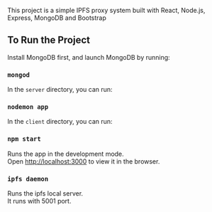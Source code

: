 This project is a simple IPFS proxy system built with React, Node.js, Express, MongoDB and Bootstrap

## To Run the Project

Install MongoDB first, and launch MongoDB by running:

### `mongod`

In the `server` directory, you can run:

### `nodemon app`

In the `client` directory, you can run:

### `npm start`

Runs the app in the development mode.<br>
Open [http://localhost:3000](http://localhost:3000) to view it in the browser.

### `ipfs daemon`

Runs the ipfs local server.<br>
It runs with 5001 port.

